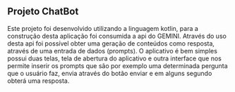 ## Projeto ChatBot

Este projeto foi desenvolvido utilizando a linguagem kotlin, para a construção desta aplicação foi consumida a api do GEMINI. Através do uso desta api foi possível obter uma geração de conteúdos como resposta, através de uma entrada de dados (prompts).
O aplicativo é bem simples possui duas telas, tela de abertura do aplicativo e outra interface que nos permite inserir os prompts que são por exemplo uma determinada pergunta que o usuário faz, envia através do botão enviar e em alguns segundo obterá uma resposta.
